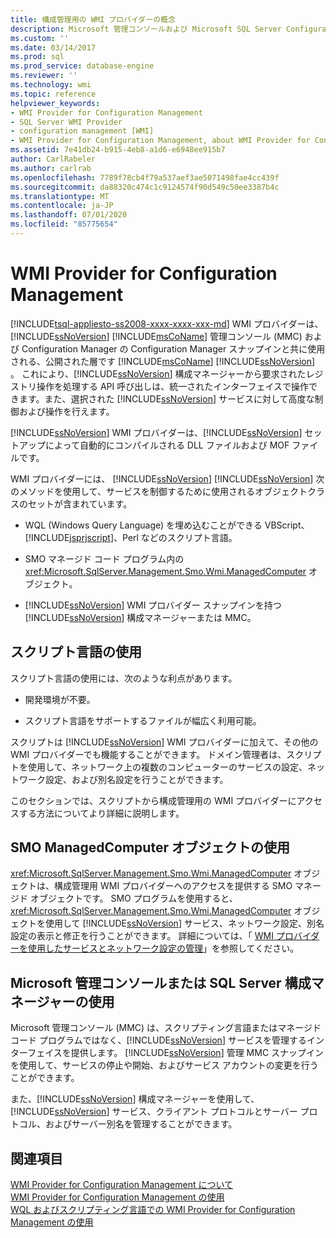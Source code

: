```yaml
---
title: 構成管理用の WMI プロバイダーの概念
description: Microsoft 管理コンソールおよび Microsoft SQL Server Configuration Manager で SQL Server 構成マネージャーと共に使用される WMI プロバイダーについて説明します。
ms.custom: ''
ms.date: 03/14/2017
ms.prod: sql
ms.prod_service: database-engine
ms.reviewer: ''
ms.technology: wmi
ms.topic: reference
helpviewer_keywords:
- WMI Provider for Configuration Management
- SQL Server WMI Provider
- configuration management [WMI]
- WMI Provider for Configuration Management, about WMI Provider for Configuration Management
ms.assetid: 7e41db24-b915-4eb8-a1d6-e6948ee915b7
author: CarlRabeler
ms.author: carlrab
ms.openlocfilehash: 7789f78cb4f79a537aef3ae5071498fae4cc439f
ms.sourcegitcommit: da88320c474c1c9124574f90d549c50ee3387b4c
ms.translationtype: MT
ms.contentlocale: ja-JP
ms.lasthandoff: 07/01/2020
ms.locfileid: "85775654"
---
```

# <a name="wmi-provider-for-configuration-management"></a>WMI Provider for Configuration Management
[!INCLUDE[tsql-appliesto-ss2008-xxxx-xxxx-xxx-md](../../includes/applies-to-version/sqlserver.md)]
  WMI プロバイダーは、 [!INCLUDE[ssNoVersion](../../includes/ssnoversion-md.md)] [!INCLUDE[msCoName](../../includes/msconame-md.md)] 管理コンソール (MMC) および Configuration Manager の Configuration Manager スナップインと共に使用される、公開された層です [!INCLUDE[msCoName](../../includes/msconame-md.md)] [!INCLUDE[ssNoVersion](../../includes/ssnoversion-md.md)] 。 これにより、[!INCLUDE[ssNoVersion](../../includes/ssnoversion-md.md)] 構成マネージャーから要求されたレジストリ操作を処理する API 呼び出しは、統一されたインターフェイスで操作できます。また、選択された [!INCLUDE[ssNoVersion](../../includes/ssnoversion-md.md)] サービスに対して高度な制御および操作を行えます。  
  
 [!INCLUDE[ssNoVersion](../../includes/ssnoversion-md.md)] WMI プロバイダーは、[!INCLUDE[ssNoVersion](../../includes/ssnoversion-md.md)] セットアップによって自動的にコンパイルされる DLL ファイルおよび MOF ファイルです。  
  
 WMI プロバイダーには、 [!INCLUDE[ssNoVersion](../../includes/ssnoversion-md.md)] [!INCLUDE[ssNoVersion](../../includes/ssnoversion-md.md)] 次のメソッドを使用して、サービスを制御するために使用されるオブジェクトクラスのセットが含まれています。  
  
-   WQL (Windows Query Language) を埋め込むことができる VBScript、[!INCLUDE[jsprjscript](../../includes/jsprjscript-md.md)]、Perl などのスクリプト言語。  
  
-   SMO マネージド コード プログラム内の <xref:Microsoft.SqlServer.Management.Smo.Wmi.ManagedComputer> オブジェクト。  
  
-   [!INCLUDE[ssNoVersion](../../includes/ssnoversion-md.md)] WMI プロバイダー スナップインを持つ [!INCLUDE[ssNoVersion](../../includes/ssnoversion-md.md)] 構成マネージャーまたは MMC。  
  
## <a name="using-a-script-language"></a>スクリプト言語の使用  
 スクリプト言語の使用には、次のような利点があります。  
  
-   開発環境が不要。  
  
-   スクリプト言語をサポートするファイルが幅広く利用可能。  
  
 スクリプトは [!INCLUDE[ssNoVersion](../../includes/ssnoversion-md.md)] WMI プロバイダーに加えて、その他の WMI プロバイダーでも機能することができます。 ドメイン管理者は、スクリプトを使用して、ネットワーク上の複数のコンピューターのサービスの設定、ネットワーク設定、および別名設定を行うことができます。  
  
 このセクションでは、スクリプトから構成管理用の WMI プロバイダーにアクセスする方法についてより詳細に説明します。  
  
## <a name="using-the-smo-managedcomputer-object"></a>SMO ManagedComputer オブジェクトの使用  
 <xref:Microsoft.SqlServer.Management.Smo.Wmi.ManagedComputer> オブジェクトは、構成管理用 WMI プロバイダーへのアクセスを提供する SMO マネージド オブジェクトです。 SMO プログラムを使用すると、<xref:Microsoft.SqlServer.Management.Smo.Wmi.ManagedComputer> オブジェクトを使用して [!INCLUDE[ssNoVersion](../../includes/ssnoversion-md.md)] サービス、ネットワーク設定、別名設定の表示と修正を行うことができます。 詳細については、「 [WMI プロバイダーを使用したサービスとネットワーク設定の管理](../../relational-databases/server-management-objects-smo/tasks/managing-services-and-network-settings-by-using-wmi-provider.md)」を参照してください。  
  
## <a name="using-the-microsoft-management-console-or-sql-server-configuration-manager"></a>Microsoft 管理コンソールまたは SQL Server 構成マネージャーの使用  
 Microsoft 管理コンソール (MMC) は、スクリプティング言語またはマネージド コード プログラムではなく、[!INCLUDE[ssNoVersion](../../includes/ssnoversion-md.md)] サービスを管理するインターフェイスを提供します。 [!INCLUDE[ssNoVersion](../../includes/ssnoversion-md.md)] 管理 MMC スナップインを使用して、サービスの停止や開始、およびサービス アカウントの変更を行うことができます。  
  
 また、[!INCLUDE[ssNoVersion](../../includes/ssnoversion-md.md)] 構成マネージャーを使用して、[!INCLUDE[ssNoVersion](../../includes/ssnoversion-md.md)] サービス、クライアント プロトコルとサーバー プロトコル、およびサーバー別名を管理することができます。  
  
## <a name="see-also"></a>関連項目  
 [WMI Provider for Configuration Management について](../../relational-databases/wmi-provider-configuration/understanding-the-wmi-provider-for-configuration-management.md)   
 [WMI Provider for Configuration Management の使用](../../relational-databases/wmi-provider-configuration/working-with-the-wmi-provider-for-configuration-management.md)   
 [WQL およびスクリプティング言語での WMI Provider for Configuration Management の使用](../../relational-databases/wmi-provider-configuration/using-wql-and-scripting-languages-with-the-wmi-provider.md)  
  
  
